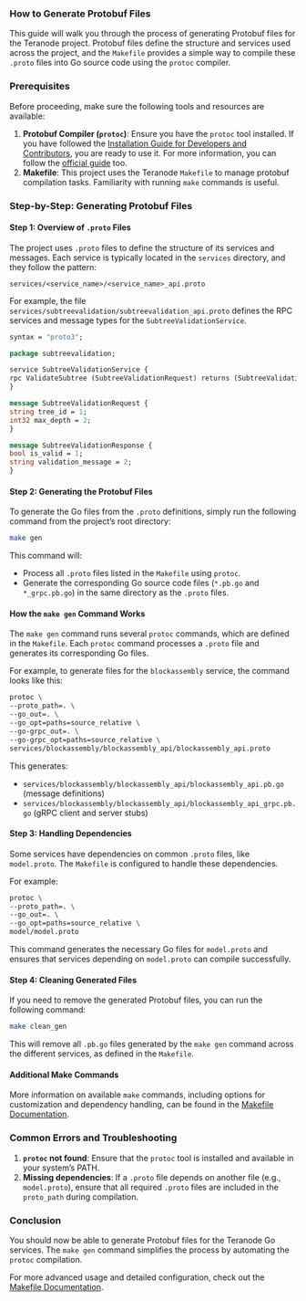 ### How to Generate Protobuf Files

This guide will walk you through the process of generating Protobuf files for the Teranode project. Protobuf files define the structure and services used across the project, and the `Makefile` provides a simple way to compile these `.proto` files into Go source code using the `protoc` compiler.

### Prerequisites

Before proceeding, make sure the following tools and resources are available:

1. **Protobuf Compiler (`protoc`)**: Ensure you have the `protoc` tool installed. If you have followed the [Installation Guide for Developers and Contributors](../tutorials/developers/developerSetup.md), you are ready to use it. For more information, you can follow the [official guide](https://grpc.io/docs/protoc-installation/) too.
2. **Makefile**: This project uses the Teranode `Makefile` to manage protobuf compilation tasks. Familiarity with running `make` commands is useful.

### Step-by-Step: Generating Protobuf Files

#### Step 1: Overview of `.proto` Files

The project uses `.proto` files to define the structure of its services and messages. Each service is typically located in the `services` directory, and they follow the pattern:

```
services/<service_name>/<service_name>_api.proto
```

For example, the file `services/subtreevalidation/subtreevalidation_api.proto` defines the RPC services and message types for the `SubtreeValidationService`.

```proto
syntax = "proto3";

package subtreevalidation;

service SubtreeValidationService {
rpc ValidateSubtree (SubtreeValidationRequest) returns (SubtreeValidationResponse);
}

message SubtreeValidationRequest {
string tree_id = 1;
int32 max_depth = 2;
}

message SubtreeValidationResponse {
bool is_valid = 1;
string validation_message = 2;
}
```

#### Step 2: Generating the Protobuf Files

To generate the Go files from the `.proto` definitions, simply run the following command from the project’s root directory:

```bash
make gen
```

This command will:

- Process all `.proto` files listed in the `Makefile` using `protoc`.
- Generate the corresponding Go source code files (`*.pb.go` and `*_grpc.pb.go`) in the same directory as the `.proto` files.

#### How the `make gen` Command Works

The `make gen` command runs several `protoc` commands, which are defined in the `Makefile`. Each `protoc` command processes a `.proto` file and generates its corresponding Go files.

For example, to generate files for the `blockassembly` service, the command looks like this:

```bash
protoc \
--proto_path=. \
--go_out=. \
--go_opt=paths=source_relative \
--go-grpc_out=. \
--go-grpc_opt=paths=source_relative \
services/blockassembly/blockassembly_api/blockassembly_api.proto
```

This generates:

- `services/blockassembly/blockassembly_api/blockassembly_api.pb.go` (message definitions)
- `services/blockassembly/blockassembly_api/blockassembly_api_grpc.pb.go` (gRPC client and server stubs)

#### Step 3: Handling Dependencies

Some services have dependencies on common `.proto` files, like `model.proto`. The `Makefile` is configured to handle these dependencies.

For example:
```bash
protoc \
--proto_path=. \
--go_out=. \
--go_opt=paths=source_relative \
model/model.proto
```
This command generates the necessary Go files for `model.proto` and ensures that services depending on `model.proto` can compile successfully.

#### Step 4: Cleaning Generated Files

If you need to remove the generated Protobuf files, you can run the following command:

```bash
make clean_gen
```

This will remove all `.pb.go` files generated by the `make gen` command across the different services, as defined in the `Makefile`.

#### Additional Make Commands

More information on available `make` commands, including options for customization and dependency handling, can be found in the [Makefile Documentation](makefile.md).

### Common Errors and Troubleshooting

1. **`protoc` not found**: Ensure that the `protoc` tool is installed and available in your system’s PATH.
2. **Missing dependencies**: If a `.proto` file depends on another file (e.g., `model.proto`), ensure that all required `.proto` files are included in the `proto_path` during compilation.


### Conclusion

You should now be able to generate Protobuf files for the Teranode Go services. The `make gen` command simplifies the process by automating the `protoc` compilation.

For more advanced usage and detailed configuration, check out the [Makefile Documentation](./makefile.md).
